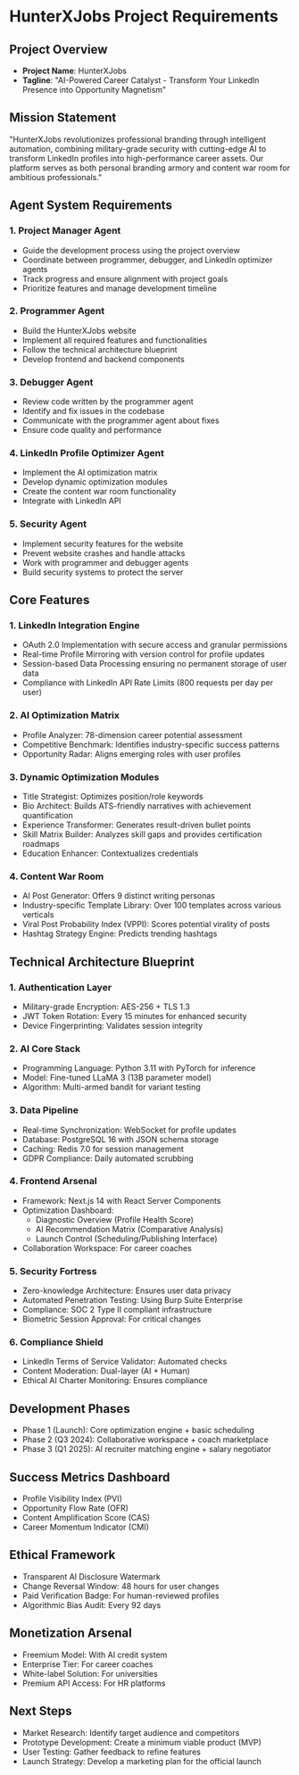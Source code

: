 # HunterXJobs Project Requirements

## Project Overview
- **Project Name**: HunterXJobs
- **Tagline**: "AI-Powered Career Catalyst - Transform Your LinkedIn Presence into Opportunity Magnetism"

## Mission Statement
"HunterXJobs revolutionizes professional branding through intelligent automation, combining military-grade security with cutting-edge AI to transform LinkedIn profiles into high-performance career assets. Our platform serves as both personal branding armory and content war room for ambitious professionals."

## Agent System Requirements

### 1. Project Manager Agent
- Guide the development process using the project overview
- Coordinate between programmer, debugger, and LinkedIn optimizer agents
- Track progress and ensure alignment with project goals
- Prioritize features and manage development timeline

### 2. Programmer Agent
- Build the HunterXJobs website
- Implement all required features and functionalities
- Follow the technical architecture blueprint
- Develop frontend and backend components

### 3. Debugger Agent
- Review code written by the programmer agent
- Identify and fix issues in the codebase
- Communicate with the programmer agent about fixes
- Ensure code quality and performance

### 4. LinkedIn Profile Optimizer Agent
- Implement the AI optimization matrix
- Develop dynamic optimization modules
- Create the content war room functionality
- Integrate with LinkedIn API

### 5. Security Agent
- Implement security features for the website
- Prevent website crashes and handle attacks
- Work with programmer and debugger agents
- Build security systems to protect the server

## Core Features

### 1. LinkedIn Integration Engine
- OAuth 2.0 Implementation with secure access and granular permissions
- Real-time Profile Mirroring with version control for profile updates
- Session-based Data Processing ensuring no permanent storage of user data
- Compliance with LinkedIn API Rate Limits (800 requests per day per user)

### 2. AI Optimization Matrix
- Profile Analyzer: 78-dimension career potential assessment
- Competitive Benchmark: Identifies industry-specific success patterns
- Opportunity Radar: Aligns emerging roles with user profiles

### 3. Dynamic Optimization Modules
- Title Strategist: Optimizes position/role keywords
- Bio Architect: Builds ATS-friendly narratives with achievement quantification
- Experience Transformer: Generates result-driven bullet points
- Skill Matrix Builder: Analyzes skill gaps and provides certification roadmaps
- Education Enhancer: Contextualizes credentials

### 4. Content War Room
- AI Post Generator: Offers 9 distinct writing personas
- Industry-specific Template Library: Over 100 templates across various verticals
- Viral Post Probability Index (VPPI): Scores potential virality of posts
- Hashtag Strategy Engine: Predicts trending hashtags

## Technical Architecture Blueprint

### 1. Authentication Layer
- Military-grade Encryption: AES-256 + TLS 1.3
- JWT Token Rotation: Every 15 minutes for enhanced security
- Device Fingerprinting: Validates session integrity

### 2. AI Core Stack
- Programming Language: Python 3.11 with PyTorch for inference
- Model: Fine-tuned LLaMA 3 (13B parameter model)
- Algorithm: Multi-armed bandit for variant testing

### 3. Data Pipeline
- Real-time Synchronization: WebSocket for profile updates
- Database: PostgreSQL 16 with JSON schema storage
- Caching: Redis 7.0 for session management
- GDPR Compliance: Daily automated scrubbing

### 4. Frontend Arsenal
- Framework: Next.js 14 with React Server Components
- Optimization Dashboard:
  - Diagnostic Overview (Profile Health Score)
  - AI Recommendation Matrix (Comparative Analysis)
  - Launch Control (Scheduling/Publishing Interface)
- Collaboration Workspace: For career coaches

### 5. Security Fortress
- Zero-knowledge Architecture: Ensures user data privacy
- Automated Penetration Testing: Using Burp Suite Enterprise
- Compliance: SOC 2 Type II compliant infrastructure
- Biometric Session Approval: For critical changes

### 6. Compliance Shield
- LinkedIn Terms of Service Validator: Automated checks
- Content Moderation: Dual-layer (AI + Human)
- Ethical AI Charter Monitoring: Ensures compliance

## Development Phases
- Phase 1 (Launch): Core optimization engine + basic scheduling
- Phase 2 (Q3 2024): Collaborative workspace + coach marketplace
- Phase 3 (Q1 2025): AI recruiter matching engine + salary negotiator

## Success Metrics Dashboard
- Profile Visibility Index (PVI)
- Opportunity Flow Rate (OFR)
- Content Amplification Score (CAS)
- Career Momentum Indicator (CMI)

## Ethical Framework
- Transparent AI Disclosure Watermark
- Change Reversal Window: 48 hours for user changes
- Paid Verification Badge: For human-reviewed profiles
- Algorithmic Bias Audit: Every 92 days

## Monetization Arsenal
- Freemium Model: With AI credit system
- Enterprise Tier: For career coaches
- White-label Solution: For universities
- Premium API Access: For HR platforms

## Next Steps
- Market Research: Identify target audience and competitors
- Prototype Development: Create a minimum viable product (MVP)
- User Testing: Gather feedback to refine features
- Launch Strategy: Develop a marketing plan for the official launch
